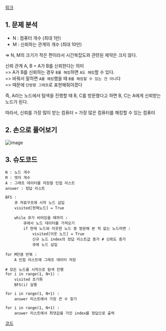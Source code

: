 [링크](https://www.acmicpc.net/problem/1325)

## 1. 문제 분석

- N : 컴퓨터 개수 (최대 1만)
- M : 신뢰하는 관계의 개수 (최대 10만)

=> N, M의 크기가 작은 편이라서 시간복잡도와 관련된 제약은 크지 않다.

신뢰 관계 A, B = A가 B를 신뢰한다는 의미  
=> A가 B를 신뢰하는 경우 `B를 해킹`하면 `A도 해킹`할 수 있다.  
=> 바꿔서 말하면 `A를 해킹`했을 때 `B를 해킹할 수 있는 건 아니`다  
=> 때문에 `단방향 그래프`로 표현해줘야겠다

즉, A라는 노드에서 탐색을 진행할 때 B, C를 방문했다고 하면 B, C는 A에게 신뢰받는 노드가 된다.

따라서, 신뢰를 가장 많이 받는 컴퓨터 = 가장 많은 컴퓨터를 해킹할 수 있는 컴퓨터

## 2. 손으로 풀어보기 

![image](../../image/day14/47번_001.png)

## 3. 슈도코드 

``` 
N : 노드 개수
M : 엣지 개수 
A : 그래프 데이터를 저장할 인접 리스트 
answer : 정답 리스트 

BFS : 
    큐 자료구조에 시작 노드 삽입
    visited[현재노드] = True 
    
    while 큐가 비어있을 때까지 : 
        큐에서 노드 데이터를 가져오기 
        if 현재 노드와 이웃한 노드 중 방문해 본 적 없는 노드라면 : 
            visited[이웃 노드] = True 
            신규 노드 index의 정답 리스트값 증가 # 신뢰도 증가 
            큐에 노드 삽입 

for M만큼 반복 : 
    A 인접 리스트에 그래프 데이터 저장 

# 모든 노드를 시작으로 탐색 진행
for i in range(1, N+1) : 
    visited 초기화 
    BFS(i) 실행 

for i in range(1, N+1) : 
    answer 리스트에서 가장 큰 수 찾기 

for i in range(1, N+1) : 
    answer 리스트에서 최댓값을 가진 index를 정답으로 출력 
```

[코드](../../code/day14/47_효율적으로해킹하기.py)